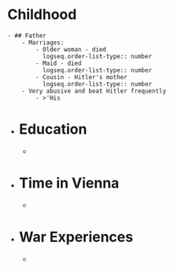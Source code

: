 # Childhood
	- ## Father
		- Marriages:
			- Older woman - died
			  logseq.order-list-type:: number
			- Maid - died
			  logseq.order-list-type:: number
			- Cousin - Hitler's mother
			  logseq.order-list-type:: number
		- Very abusive and beat Hitler frequently
			- >'His
- # Education
	-
- # Time in Vienna
	-
- # War Experiences
	-